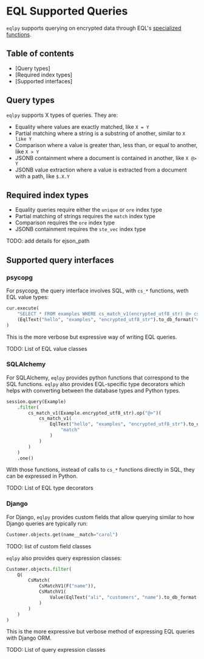 # EQL Supported Queries

`eqlpy` supports querying on encrypted data through EQL's [specialized functions](https://github.com/cipherstash/encrypt-query-language#searching-data-with-eql).

## Table of contents

- [Query types]
- [Required index types]
- [Supported interfaces]

## Query types

`eqlpy` supports X types of queries. They are:

- Equality where values are exactly matched, like `X = Y`
- Partial matching where a string is a substring of another, similar to `X like Y`
- Comparison where a value is greater than, less than, or equal to another, like `X > Y`
- JSONB containment where a document is contained in another, like `X @> Y`
- JSONB value extraction where a value is extracted from a document with a path, like `$.X.Y`

## Required index types

- Equality queries require either the `unique` or `ore` index type
- Partial matching of strings requires the `match` index type
- Comparison requires the `ore` index type
- JSONB containment requires the `ste_vec` index type

TODO: add details for ejson_path

## Supported query interfaces

### psycopg

For psycopg, the query interface involves SQL, with `cs_*` functions, weth EQL value types:
```python
cur.execute(
    "SELECT * FROM examples WHERE cs_match_v1(encrypted_utf8_str) @> cs_match_v1(%s)",
    (EqlText("hello", "examples", "encrypted_utf8_str").to_db_format("match"),),
)
```
This is the more verbose but expressive way of writing EQL queries.

TODO: List of EQL value classes

### SQLAlchemy

For SQLAlchemy, `eqlpy` provides python functions that correspond to the SQL functions.
`eqlpy` also provides EQL-specific type decorators which helps with converting between the database types and Python types.
```python
session.query(Example)
    .filter(
        cs_match_v1(Example.encrypted_utf8_str).op("@>")(
            cs_match_v1(
                EqlText("hello", "examples", "encrypted_utf8_str").to_db_format(
                    "match"
                )
            )
        )
    )
    .one()
```
With those functions, instead of calls to `cs_*` functions directly in SQL, they can be expressed in Python.

TODO: List of EQL type decorators

### Django

For Django, `eqlpy` provides custom fields that allow querying similar to how Django queries are typically run:

```python
Customer.objects.get(name__match="carol")
```

TODO: list of custom field classes

`eqlpy` also provides query expression classes:

```python
Customer.objects.filter(
    Q(
        CsMatch(
            CsMatchV1(F("name")),
            CsMatchV1(
                Value(EqlText("ali", "customers", "name").to_db_format("match"))
            )
        )
    )
)
```

This is the more expressive but verbose method of expressing EQL queries with Django ORM.

TODO: List of query expression classes


